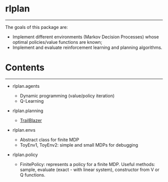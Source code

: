 # rlplan
______________

The goals of this package are: 

* Implement different environments (Markov Decision Processes) whose optimal policies/value functions are known;
* Implement and evaluate reinforcement learning and planning algorithms.


# Contents
______________
 
* rlplan.agents
    * Dynamic programming (value/policy iteration)
    * Q-Learning

* rlplan.planning
    * [TrailBlazer](http://researchers.lille.inria.fr/~valko/hp/publications/grill2016blazing.pdf) 
   
* rlplan.envs
    * Abstract class for finite MDP
    * ToyEnv1, ToyEnv2: simple and small MDPs for debugging 
   
* rlplan.policy
    * FinitePolicy: represents a policy for a finite MDP. Useful methods: sample, evaluate (exact - with linear system),
        constructor from V or Q functions.
 